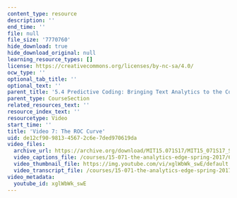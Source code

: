 ```yaml
---
content_type: resource
description: ''
end_time: ''
file: null
file_size: '7770760'
hide_download: true
hide_download_original: null
learning_resource_types: []
license: https://creativecommons.org/licenses/by-nc-sa/4.0/
ocw_type: ''
optional_tab_title: ''
optional_text: ''
parent_title: '5.4 Predictive Coding: Bringing Text Analytics to the Courtroom  (Recitation)'
parent_type: CourseSection
related_resources_text: ''
resource_index_text: ''
resourcetype: Video
start_time: ''
title: 'Video 7: The ROC Curve'
uid: de12cf90-9813-4567-2c6e-7ded970619da
video_files:
  archive_url: https://archive.org/download/MIT15.071S17/MIT15_071S17_Session_5.4.08_300k.mp4
  video_captions_file: /courses/15-071-the-analytics-edge-spring-2017/69842502ce105fdea4a05fa24c9c5e7b_xglWbWk_swE.vtt
  video_thumbnail_file: https://img.youtube.com/vi/xglWbWk_swE/default.jpg
  video_transcript_file: /courses/15-071-the-analytics-edge-spring-2017/820eb421a563568d21038392c04bec44_xglWbWk_swE.pdf
video_metadata:
  youtube_id: xglWbWk_swE
---
```

